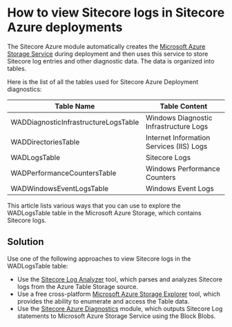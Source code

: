 # How to view Sitecore logs in Sitecore Azure deployments

The Sitecore Azure module automatically creates the [Microsoft Azure Storage Service](https://msdn.microsoft.com/en-us/library/azure/gg433040.aspx) during deployment and then uses this service to store Sitecore log entries and other diagnostic data. The data is organized into tables.

Here is the list of all the tables used for Sitecore Azure Deployment diagnostics:

| Table Name                           | Table Сontent                            |
| ------------------------------------ | ---------------------------------------- |
| WADDiagnosticInfrastructureLogsTable | Windows Diagnostic Infrastructure Logs   |
| WADDirectoriesTable                  | Internet Information Services (IIS) Logs |
| WADLogsTable                         | Sitecore Logs                            |
| WADPerformanceCountersTable          | Windows Performance Counters             |       
| WADWindowsEventLogsTable             | Windows Event Logs                       |

This article lists various ways that you can use to explore the WADLogsTable table in the Microsoft Azure Storage, which contains Sitecore logs.

## Solution

Use one of the following approaches to view Sitecore logs in the WADLogsTable table:
- Use the [Sitecore Log Analyzer](https://marketplace.sitecore.net/Modules/Sitecore_Log_Analyzer.aspx) tool, which parses and analyzes Sitecore logs from the Azure Table Storage source.
- Use a free cross-platform [Microsoft Azure Storage Explorer](http://storageexplorer.com/) tool, which provides the ability to enumerate and access the Table data.
- Use the [Sitecore Azure Diagnostics](https://marketplace.sitecore.net/Modules/Sitecore_Azure_Diagnostics.aspx) module, which outputs Sitecore Log statements to Microsoft Azure Storage Service using the Block Blobs. 

